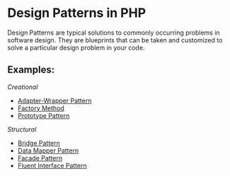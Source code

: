 Design Patterns in PHP
========================

Design Patterns are typical solutions to commonly occurring problems in software design. 
They are blueprints that can be taken and customized to solve a particular design problem in your code.

__Examples__:
-------------
_Creational_
  - [Adapter-Wrapper Pattern](https://github.com/zuxbrt/design-patterns-PHP/tree/master/Adapter-Wrapper)
  - [Factory Method](https://github.com/zuxbrt/design-patterns-PHP/tree/master/Factory%20Method)
  - [Prototype Pattern](https://github.com/zuxbrt/design-patterns-PHP/tree/master/Prototype)
  
_Structural_
  - [Bridge Pattern](https://github.com/zuxbrt/design-patterns-PHP/tree/master/Bridge)
  - [Data Mapper Pattern](https://github.com/zuxbrt/design-patterns-PHP/tree/master/Data%20Mapper)
  - [Facade Pattern](https://github.com/zuxbrt/design-patterns-PHP/tree/master/Facade)
  - [Fluent Interface Pattern](https://github.com/zuxbrt/design-patterns-PHP/tree/master/Fluent%20Interface)
